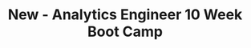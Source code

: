 ---
layout: sub-navigation
title: New - Analytics Engineer 10 Week Boot Camp
eleventyNavigation:
  key: 10 week boot camp
  parent: Onboarding
  order: 2
---